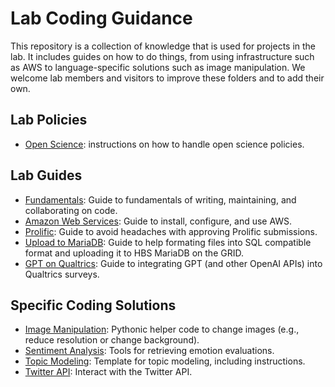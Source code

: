 # Lab Coding Guidance

This repository is a collection of knowledge that is used for projects in the lab. It includes guides on how to do things, from using infrastructure such as AWS to language-specific solutions such as image manipulation. We welcome lab members and visitors to improve these folders and to add their own. 

## Lab Policies
- [Open Science](./policies/open_science): instructions on how to handle open science policies. 

## Lab Guides

- [Fundamentals](./guides/fundamentals): Guide to fundamentals of writing, maintaining, and collaborating on code.
- [Amazon Web Services](./guides/aws): Guide to install, configure, and use AWS.
- [Prolific](./guides/prolific): Guide to avoid headaches with approving Prolific submissions.
- [Upload to MariaDB](./guides/Upload-SQL-MariaDB): Guide to help formating files into SQL compatible format and uploading it to HBS MariaDB on the GRID.
- [GPT on Qualtrics](./guides/qualtrics/gpt_qualtrics.md): Guide to integrating GPT (and other OpenAI APIs) into Qualtrics surveys.

## Specific Coding Solutions

- [Image Manipulation](./examples/image_manipulation): Pythonic helper code to change images (e.g., reduce resolution or change background).
- [Sentiment Analysis](./examples/sentiment_analysis): Tools for retrieving emotion evaluations.
- [Topic Modeling](./examples/topic_modeling): Template for topic  modeling, including instructions.
- [Twitter API](./examples/twitter_api): Interact with the Twitter API.
